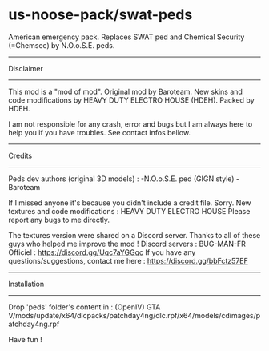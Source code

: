 # us-noose-pack/swat-peds
American emergency pack. Replaces SWAT ped and Chemical Security (=Chemsec) by N.O.o.S.E. peds.

******************************************
Disclaimer
******************************************

This mod is a "mod of mod". Original mod by Baroteam. New skins and code modifications by HEAVY DUTY ELECTRO HOUSE (HDEH). 
Packed by HDEH.


I am not responsible for any crash, error and bugs but I am always here to help you if you have troubles. See contact infos bellow.


******************************************
Credits
******************************************
Peds dev authors (original 3D models) :
-N.O.o.S.E. ped (GIGN style) - Baroteam

If I missed anyone it's because you didn't include a credit file. Sorry. 
New textures and code modifications : HEAVY DUTY ELECTRO HOUSE
Please report any bugs to me directly.  


The textures version were shared on a Discord server. Thanks to all of these guys who helped me improve the mod ! Discord servers : 
BUG-MAN-FR Officiel : https://discord.gg/Uqc7aYGGqc
If you have any questions/suggestions, contact me here : https://discord.gg/bbFctz57EF



******************************************
Installation
******************************************
Drop 'peds' folder's content in : (OpenIV)
	GTA V/mods/update/x64/dlcpacks/patchday4ng/dlc.rpf/x64/models/cdimages/patchday4ng.rpf


Have fun !


